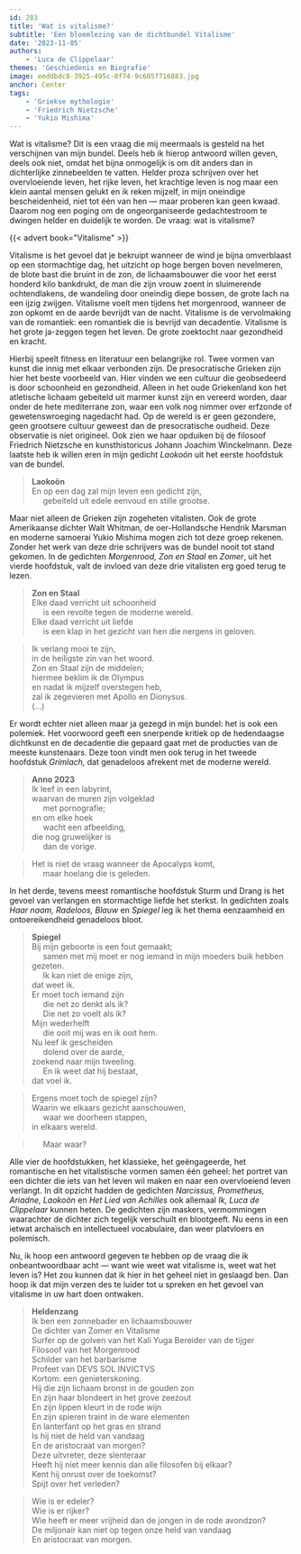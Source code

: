 ```yaml
---
id: 283
title: 'Wat is vitalisme?'
subtitle: 'Een bloemlezing van de dichtbundel Vitalisme'
date: '2023-11-05'
authors:
    - 'Luca de Clippelaar'
themes: 'Geschiedenis en Biografie'
image: eeddbdc8-3925-495c-8f74-9c605f716883.jpg
anchor: Center
tags:
    - 'Griekse mythologie'
    - 'Friedrich Nietzsche'
    - 'Yukio Mishima'
---
```


Wat is vitalisme? Dit is een vraag die mij meermaals is gesteld na het verschijnen van mijn bundel. Deels heb ik hierop antwoord willen geven, deels ook niet, omdat het bijna onmogelijk is om dit anders dan in dichterlijke zinnebeelden te vatten. Helder proza schrijven over het overvloeiende leven, het rijke leven, het krachtige leven is nog maar een klein aantal mensen gelukt en ik reken mijzelf, in mijn oneindige bescheidenheid, niet tot één van hen — maar proberen kan geen kwaad. Daarom nog een poging om de ongeorganiseerde gedachtestroom te dwingen helder en duidelijk te worden. De vraag: wat is vitalisme?

{{< advert book="Vitalisme" >}}

Vitalisme is het gevoel dat je bekruipt wanneer de wind je bijna omverblaast op een stormachtige dag, het uitzicht op hoge bergen boven nevelmeren, de blote bast die bruint in de zon, de lichaamsbouwer die voor het eerst honderd kilo bankdrukt, de man die zijn vrouw zoent in sluimerende ochtendlakens, de wandeling door oneindig diepe bossen, de grote lach na een ijzig zwijgen. Vitalisme voelt men tijdens het morgenrood, wanneer de zon opkomt en de aarde bevrijdt van de nacht. Vitalisme is de vervolmaking van de romantiek: een romantiek die is bevrijd van decadentie. Vitalisme is het grote ja-zeggen tegen het leven. De grote zoektocht naar gezondheid en kracht.

Hierbij speelt fitness en literatuur een belangrijke rol. Twee vormen van kunst die innig met elkaar verbonden zijn. De presocratische Grieken zijn hier het beste voorbeeld van. Hier vinden we een cultuur die geobsedeerd is door schoonheid en gezondheid. Alleen in het oude Griekenland kon het atletische lichaam gebeiteld uit marmer kunst zijn en vereerd worden, daar onder de hete mediterrane zon, waar een volk nog nimmer over erfzonde of gewetenswroeging nagedacht had. Op de wereld is er geen gezondere, geen grootsere cultuur geweest dan de presocratische oudheid. Deze observatie is niet origineel. Ook zien we haar opduiken bij de filosoof Friedrich Nietzsche en kunsthistoricus Johann Joachim Winckelmann. Deze laatste heb ik willen eren in mijn gedicht _Laokoön_ uit het eerste hoofdstuk van de bundel.

> **Laokoön**<br>
En op een dag zal mijn leven een gedicht zijn,<br>
&nbsp;&nbsp;&nbsp;&nbsp;&nbsp;gebeiteld uit edele eenvoud en stille grootse.

Maar niet alleen de Grieken zijn zogeheten vitalisten. Ook de grote Amerikaanse dichter Walt Whitman, de oer-Hollandsche Hendrik Marsman en moderne samoerai Yukio Mishima mogen zich tot deze groep rekenen. Zonder het werk van deze drie schrijvers was de bundel nooit tot stand gekomen. In de gedichten _Morgenrood, Zon en Staal_ en _Zomer_, uit het vierde hoofdstuk, valt de invloed van deze drie vitalisten erg goed terug te lezen.

> **Zon en Staal**<br>
Elke daad verricht uit schoonheid<br>
&nbsp;&nbsp;&nbsp;&nbsp;&nbsp;is een revolte tegen de moderne wereld.<br>
Elke daad verricht uit liefde<br>
&nbsp;&nbsp;&nbsp;&nbsp;&nbsp;is een klap in het gezicht van hen die nergens in geloven.

>Ik verlang mooi te zijn,<br>
in de heiligste zin van het woord.<br>
Zon en Staal zijn de middelen;<br>
hiermee beklim ik de Olympus<br>
en nadat ik mijzelf overstegen heb,<br>
zal ik zegevieren met Apollo en Dionysus.<br>
(...)

Er wordt echter niet alleen maar ja gezegd in mijn bundel: het is ook een polemiek. Het voorwoord geeft een snerpende kritiek op de hedendaagse dichtkunst en de decadentie die gepaard gaat met de producties van de meeste kunstenaars. Deze toon vindt men ook terug in het tweede hoofdstuk _Grimlach,_ dat genadeloos afrekent met de moderne wereld.

> **Anno 2023**<br>
Ik leef in een labyrint,<br>
waarvan de muren zijn volgeklad<br>
&nbsp;&nbsp;&nbsp;&nbsp;&nbsp;met pornografie;<br>
en om elke hoek<br>
&nbsp;&nbsp;&nbsp;&nbsp;&nbsp;wacht een afbeelding,<br>
die nog gruwelijker is<br>
&nbsp;&nbsp;&nbsp;&nbsp;&nbsp;dan de vorige.

>Het is niet de vraag wanneer de Apocalyps komt,<br>
&nbsp;&nbsp;&nbsp;&nbsp;&nbsp;maar hoelang die is geleden.

In het derde, tevens meest romantische hoofdstuk Sturm und Drang is het gevoel van verlangen en stormachtige liefde het sterkst. In gedichten zoals _Haar naam, Radeloos, Blauw_ en _Spiegel_ leg ik het thema eenzaamheid en ontoereikendheid genadeloos bloot.

> **Spiegel**<br>
Bij mijn geboorte is een fout gemaakt;<br>
&nbsp;&nbsp;&nbsp;&nbsp;&nbsp;samen met mij moet er nog iemand
in mijn moeders buik hebben gezeten.<br>
&nbsp;&nbsp;&nbsp;&nbsp;&nbsp;Ik kan niet de enige zijn,<br>
dat weet ik.<br>
Er moet toch iemand zijn<br>
&nbsp;&nbsp;&nbsp;&nbsp;&nbsp;die net zo denkt als ik?<br>
&nbsp;&nbsp;&nbsp;&nbsp;&nbsp;Die net zo voelt als ik?<br>
Mijn wederhelft<br>
&nbsp;&nbsp;&nbsp;&nbsp;&nbsp;die ooit mij was en ik ooit hem.<br>
Nu leef ik gescheiden<br>
&nbsp;&nbsp;&nbsp;&nbsp;&nbsp;dolend over de aarde,<br>
zoekend naar mijn tweeling.<br>
&nbsp;&nbsp;&nbsp;&nbsp;&nbsp;En ik weet dat hij bestaat,<br>
dat voel ik.

>Ergens moet toch de spiegel zijn?<br>
Waarin we elkaars gezicht aanschouwen,<br>
&nbsp;&nbsp;&nbsp;&nbsp;&nbsp;waar we doorheen stappen,<br>
in elkaars wereld.

>&nbsp;&nbsp;&nbsp;&nbsp;&nbsp;Maar waar?

Alle vier de hoofdstukken, het klassieke, het geëngageerde, het romantische en het vitalistische vormen samen één geheel: het portret van een dichter die iets van het leven wil maken en naar een overvloeiend leven verlangt. In dit opzicht hadden de gedichten _Narcissus, Prometheus, Ariadne, Laokoön_ en _Het Lied van Achilles_ ook allemaal _Ik, Luca de Clippelaar_ kunnen heten. De gedichten zijn maskers, vermommingen waarachter de dichter zich tegelijk verschuilt en blootgeeft. Nu eens in een ietwat archaïsch en intellectueel vocabulaire, dan weer platvloers en polemisch.

Nu, ik hoop een antwoord gegeven te hebben op de vraag die ik onbeantwoordbaar acht — want wie weet wat vitalisme is, weet wat het leven is? Het zou kunnen dat ik hier in het geheel niet in geslaagd ben. Dan hoop ik dat mijn verzen des te luider tot u spreken en het gevoel van vitalisme in uw hart doen ontwaken.

> **Heldenzang**<br>
Ik ben een zonnebader en lichaamsbouwer<br>
De dichter van Zomer en Vitalisme<br>
Surfer op de golven van het Kali Yuga Bereider van de tijger<br>
Filosoof van het Morgenrood<br>
Schilder van het barbarisme<br>
Profeet van DEVS SOL INVICTVS<br>
Kortom: een genieterskoning.<br>
Hij die zijn lichaam bronst in de gouden zon<br>
En zijn haar blondeert in het grove zeezout<br>
En zijn lippen kleurt in de rode wijn<br>
En zijn spieren traint in de ware elementen<br>
En lanterfant op het gras en strand<br>
Is hij niet de held van vandaag<br>
En de aristocraat van morgen?<br>
Deze uitvreter, deze slenteraar<br>
Heeft hij niet meer kennis dan alle filosofen bij elkaar?<br>
Kent hij onrust over de toekomst?<br>
Spijt over het verleden?

>Wie is er edeler?<br>
Wie is er rijker?<br>
Wie heeft er meer vrijheid dan de jongen in de rode avondzon?<br>
De miljonair kan niet op tegen onze held van vandaag<br>
En aristocraat van morgen.
